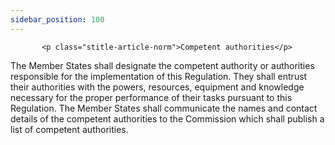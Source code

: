 ```yaml
---
sidebar_position: 100
---
```

           <p class="stitle-article-norm">Competent authorities</p>
   <p class="norm">The Member&nbsp;States shall designate the competent 
authority or authorities responsible for the implementation of this 
Regulation. They shall entrust their authorities with the powers, 
resources, equipment and knowledge necessary for the proper performance 
of their tasks pursuant to this Regulation. The Member&nbsp;States shall
 communicate the names and contact details of the competent authorities 
to the Commission which shall publish a list of competent authorities.</p>